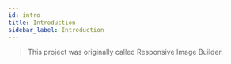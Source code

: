 ```yaml
---
id: intro
title: Introduction
sidebar_label: Introduction
---
```


> This project was originally called Responsive Image Builder.
